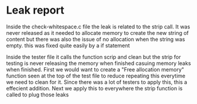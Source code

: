 # Leak report

Inside the check-whitespace.c file the leak is related to the strip call. It was never
released as it needed to allocate memory to create the new string of content but there was also the issue of no allocation when the string was empty. this was fixed quite easily by a if statement

Inside the tester file it calls the function scrip and clean but the strip for testing is
 never releasing the memory when finished casuing memory leaks when finished. 
First we would want to create a
"Free allocation memory" function seen at the top of the test file to reduce repeating this everytime we need to clean for it. Since there was a lot of testers to apply this, this
a effecient addition. Next we apply this to everywhere the strip function is called to plug those leaks 
